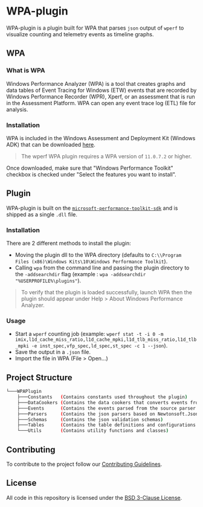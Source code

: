 # WPA-plugin
WPA-plugin is a plugin built for WPA that parses `json` output of `wperf` to visualize counting and telemetry events as timeline graphs.

## WPA
###  What is WPA
Windows Performance Analyzer (WPA) is a tool that creates graphs and data tables of Event Tracing for Windows (ETW) events
that are recorded by Windows Performance Recorder (WPR), Xperf, or an assessment that is run in the
Assessment Platform. WPA can open any event trace log (ETL) file for analysis.

### Installation
WPA is included in the Windows Assessment and Deployment Kit (Windows ADK) that can be downloaded [here](https://go.microsoft.com/fwlink/?linkid=2243390).

> The wperf WPA plugin requires a WPA version of `11.0.7.2` or higher.

Once downloaded, make sure that "Windows Performance Toolkit" checkbox is checked under "Select the features you want to install".

## Plugin

WPA-plugin is built on the [`microsoft-performance-toolkit-sdk`](https://github.com/microsoft/microsoft-performance-toolkit-sdk) and is shipped as a single
`.dll` file.

### Installation

There are 2 different methods to install the plugin:

- Moving the plugin dll to the WPA directory (defaults to `C:\\Program Files (x86)\Windows Kits\10\Windows Performance Toolkit`).
- Calling `wpa` from the command line and passing the plugin directory to the `-addsearchdir` flag (example : `wpa -addsearchdir "%USERPROFILE%\plugins"`).

> To verify that the plugin is loaded successfully, launch WPA then the plugin should appear under Help > About Windows Performance Analyzer.


### Usage
 - Start a `wperf` counting job (example: `wperf stat -t -i 0 -m imix,l1d_cache_miss_ratio,l1d_cache_mpki,l1d_tlb_miss_ratio,l1d_tlb_mpki -e inst_spec,vfp_spec,ld_spec,st_spec -c 1 --json`).
 - Save the output in a `.json` file.
 - Import the file in WPA (File > Open...)


 ## Project Structure

```bash
└───WPAPlugin
    ├───Constants   (Contains constants used throughout the plugin)
    ├───DataCookers (Contains the data cookers that converts events from their generic form to be consumable by the tables)
    ├───Events      (Contains the events parsed from the source parser as well as the events cooked by the data cookers )
    ├───Parsers     (Contains the json parsers based on Newtonsoft.Json)
    ├───Schemas     (Contains the json validation schemas)
    ├───Tables      (Contains the table definitions and configurations to be displayed in WPA)
    └───Utils       (Contains utility functions and classes)
```


## Contributing

To contribute to the project follow our [Contributing Guidelines](CONTRIBUTING.md).

## License

All code in this repository is licensed under the [BSD 3-Clause License](LICENSE).
